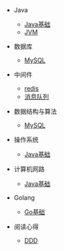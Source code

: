 
* Java

  * [Java基础](./docs/a-1demo.md)
  * [JVM](./docs/Java/jvm.md)

* 数据库

  * [MySQL](./docs/mysql.md)
  

* 中间件

  * [redis](./docs/a-1demo.md)
  * [消息队列](./docs/mq.md)

* 数据结构与算法

  * [MySQL](./docs/a-1/demo.md)

* 操作系统

  * [Java基础](./docs/a-1demo.md)

* 计算机网路

  * [Java基础](./docs/a-1demo.md)

* Golang

  * [Go基础](./docs/go01.md)

* 阅读心得

  * [DDD](./docs/DDD/ddd.md)

  

